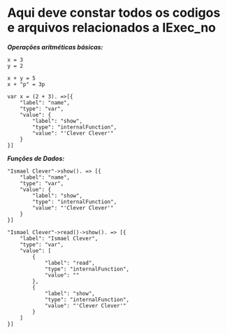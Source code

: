 # Aqui deve constar todos os codigos e arquivos relacionados a IExec_no

**_Operações aritméticas básicas:_**


```
x = 3
y = 2

x + y = 5
x + "p" = 3p

var x = (2 + 3). =>[{
    "label": "name",
    "type": "var",
    "value": {
        "label": "show",
        "type": "internalFunction",
        "value": "'Clever Clever'"
    }
}]
```

**_Funções de Dados:_**

```
"Ismael Clever"->show(). => [{
    "label": "name",
    "type": "var",
    "value": {
        "label": "show",
        "type": "internalFunction",
        "value": "'Clever Clever'"
    }
}]
```

```
"Ismael Clever"->read()->show(). => [{
    "label": "Ismael Clever",
    "type": "var",
    "value": [
        {
            "label": "read",
            "type": "internalFunction",
            "value": ""
        },
        {
            "label": "show",
            "type": "internalFunction",
            "value": "'Clever Clever'"
        }
    ]
}]
```
